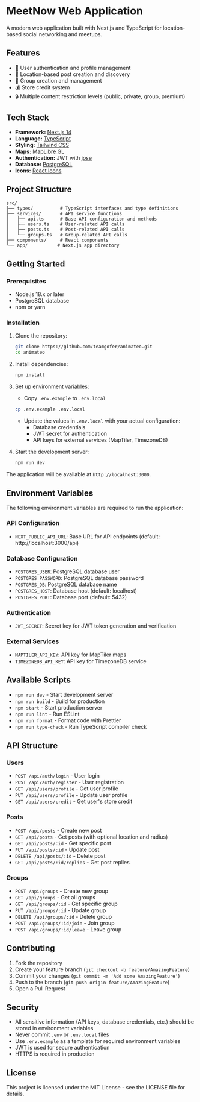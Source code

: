# MeetNow Web Application

A modern web application built with Next.js and TypeScript for location-based social networking and meetups.

## Features

- 👥 User authentication and profile management
- 📍 Location-based post creation and discovery
- 👥 Group creation and management
- 💰 Store credit system
- 🔒 Multiple content restriction levels (public, private, group, premium)

## Tech Stack

- **Framework:** [Next.js 14](https://nextjs.org/)
- **Language:** [TypeScript](https://www.typescriptlang.org/)
- **Styling:** [Tailwind CSS](https://tailwindcss.com/)
- **Maps:** [MapLibre GL](https://maplibre.org/)
- **Authentication:** JWT with [jose](https://github.com/panva/jose)
- **Database:** [PostgreSQL](https://www.postgresql.org/)
- **Icons:** [React Icons](https://react-icons.github.io/react-icons/)

## Project Structure

```
src/
├── types/          # TypeScript interfaces and type definitions
├── services/       # API service functions
│   ├── api.ts      # Base API configuration and methods
│   ├── users.ts    # User-related API calls
│   ├── posts.ts    # Post-related API calls
│   └── groups.ts   # Group-related API calls
├── components/     # React components
└── app/           # Next.js app directory
```

## Getting Started

### Prerequisites

- Node.js 18.x or later
- PostgreSQL database
- npm or yarn

### Installation

1. Clone the repository:
   ```bash
   git clone https://github.com/teamgofer/animateo.git
   cd animateo
   ```

2. Install dependencies:
   ```bash
   npm install
   ```

3. Set up environment variables:
   - Copy `.env.example` to `.env.local`
   ```bash
   cp .env.example .env.local
   ```
   - Update the values in `.env.local` with your actual configuration:
     - Database credentials
     - JWT secret for authentication
     - API keys for external services (MapTiler, TimezoneDB)

4. Start the development server:
   ```bash
   npm run dev
   ```

The application will be available at `http://localhost:3000`.

## Environment Variables

The following environment variables are required to run the application:

### API Configuration
- `NEXT_PUBLIC_API_URL`: Base URL for API endpoints (default: http://localhost:3000/api)

### Database Configuration
- `POSTGRES_USER`: PostgreSQL database user
- `POSTGRES_PASSWORD`: PostgreSQL database password
- `POSTGRES_DB`: PostgreSQL database name
- `POSTGRES_HOST`: Database host (default: localhost)
- `POSTGRES_PORT`: Database port (default: 5432)

### Authentication
- `JWT_SECRET`: Secret key for JWT token generation and verification

### External Services
- `MAPTILER_API_KEY`: API key for MapTiler maps
- `TIMEZONEDB_API_KEY`: API key for TimezoneDB service

## Available Scripts

- `npm run dev` - Start development server
- `npm run build` - Build for production
- `npm start` - Start production server
- `npm run lint` - Run ESLint
- `npm run format` - Format code with Prettier
- `npm run type-check` - Run TypeScript compiler check

## API Structure

### Users
- `POST /api/auth/login` - User login
- `POST /api/auth/register` - User registration
- `GET /api/users/profile` - Get user profile
- `PUT /api/users/profile` - Update user profile
- `GET /api/users/credit` - Get user's store credit

### Posts
- `POST /api/posts` - Create new post
- `GET /api/posts` - Get posts (with optional location and radius)
- `GET /api/posts/:id` - Get specific post
- `PUT /api/posts/:id` - Update post
- `DELETE /api/posts/:id` - Delete post
- `GET /api/posts/:id/replies` - Get post replies

### Groups
- `POST /api/groups` - Create new group
- `GET /api/groups` - Get all groups
- `GET /api/groups/:id` - Get specific group
- `PUT /api/groups/:id` - Update group
- `DELETE /api/groups/:id` - Delete group
- `POST /api/groups/:id/join` - Join group
- `POST /api/groups/:id/leave` - Leave group

## Contributing

1. Fork the repository
2. Create your feature branch (`git checkout -b feature/AmazingFeature`)
3. Commit your changes (`git commit -m 'Add some AmazingFeature'`)
4. Push to the branch (`git push origin feature/AmazingFeature`)
5. Open a Pull Request

## Security

- All sensitive information (API keys, database credentials, etc.) should be stored in environment variables
- Never commit `.env` or `.env.local` files
- Use `.env.example` as a template for required environment variables
- JWT is used for secure authentication
- HTTPS is required in production

## License

This project is licensed under the MIT License - see the LICENSE file for details. 